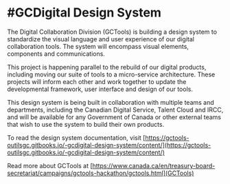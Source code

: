 # \#GCDigital Design System

The Digital Collaboration Division \(GCTools\) is building a design system to standardize the visual language and user experience of our digital collaboration tools. The system will encompass visual elements, components and communications.

This project is happening parallel to the rebuild of our digital products, including moving our suite of tools to a micro-service architecture. These projects will inform each other and work together to update the developmental framework, user interface and design of our tools.

This design system is being built in collaboration with multiple teams and departments, including the Canadian Digital Service, Talent Cloud and IRCC, and will be available for any Government of Canada or other external teams that wish to use the system to build their own products.

To read the design system documentation, visit [https://gctools-outilsgc.gitbooks.io/-gcdigital-design-system/content/](https://gctools-outilsgc.gitbooks.io/-gcdigital-design-system/content/)

Read more about GCTools at [https://www.canada.ca/en/treasury-board-secretariat/campaigns/gctools-hackathon/gctools.html](GCTools)

